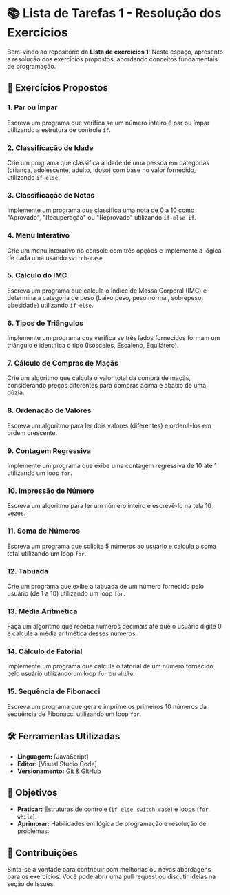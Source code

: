 
# 📚 Lista de Tarefas 1 - Resolução dos Exercícios

Bem-vindo ao repositório da **Lista de exercícios 1**! Neste espaço, apresento a resolução dos exercícios propostos, abordando conceitos fundamentais de programação.

## 🚀 Exercícios Propostos

### 1. Par ou Ímpar
Escreva um programa que verifica se um número inteiro é par ou ímpar utilizando a estrutura de controle `if`.

### 2. Classificação de Idade
Crie um programa que classifica a idade de uma pessoa em categorias (criança, adolescente, adulto, idoso) com base no valor fornecido, utilizando `if-else`.

### 3. Classificação de Notas
Implemente um programa que classifica uma nota de 0 a 10 como "Aprovado", "Recuperação" ou "Reprovado" utilizando `if-else if`.

### 4. Menu Interativo
Crie um menu interativo no console com três opções e implemente a lógica de cada uma usando `switch-case`.

### 5. Cálculo do IMC
Escreva um programa que calcula o Índice de Massa Corporal (IMC) e determina a categoria de peso (baixo peso, peso normal, sobrepeso, obesidade) utilizando `if-else`.

### 6. Tipos de Triângulos
Implemente um programa que verifica se três lados fornecidos formam um triângulo e identifica o tipo (Isósceles, Escaleno, Equilátero).

### 7. Cálculo de Compras de Maçãs
Crie um algoritmo que calcula o valor total da compra de maçãs, considerando preços diferentes para compras acima e abaixo de uma dúzia.

### 8. Ordenação de Valores
Escreva um algoritmo para ler dois valores (diferentes) e ordená-los em ordem crescente.

### 9. Contagem Regressiva
Implemente um programa que exibe uma contagem regressiva de 10 até 1 utilizando um loop `for`.

### 10. Impressão de Número
Escreva um algoritmo para ler um número inteiro e escrevê-lo na tela 10 vezes.

### 11. Soma de Números
Escreva um programa que solicita 5 números ao usuário e calcula a soma total utilizando um loop `for`.

### 12. Tabuada
Crie um programa que exibe a tabuada de um número fornecido pelo usuário (de 1 a 10) utilizando um loop `for`.

### 13. Média Aritmética
Faça um algoritmo que receba números decimais até que o usuário digite 0 e calcule a média aritmética desses números.

### 14. Cálculo de Fatorial
Implemente um programa que calcula o fatorial de um número fornecido pelo usuário utilizando um loop `for` ou `while`.

### 15. Sequência de Fibonacci
Escreva um programa que gera e imprime os primeiros 10 números da sequência de Fibonacci utilizando um loop `for`.

## 🛠️ Ferramentas Utilizadas

- **Linguagem:** [JavaScript]
- **Editor:** [Visual Studio Code]
- **Versionamento:** Git & GitHub


## 🎯 Objetivos

- **Praticar:** Estruturas de controle (`if`, `else`, `switch-case`) e loops (`for`, `while`).
- **Aprimorar:** Habilidades em lógica de programação e resolução de problemas.

## 🤝 Contribuições

Sinta-se à vontade para contribuir com melhorias ou novas abordagens para os exercícios. Você pode abrir uma pull request ou discutir ideias na seção de Issues.

